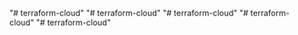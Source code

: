 "# terraform-cloud" 
"# terraform-cloud" 
"# terraform-cloud" 
"# terraform-cloud" 
"# terraform-cloud" 
